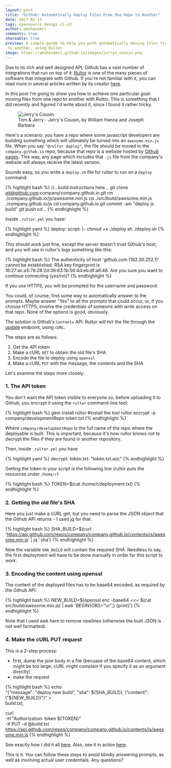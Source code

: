 ```yaml
---
layout: post
title: "Github: Automatically Deploy Files From One Repo to Another"
date: 2017-02-13
tags: opensource devops ci-cd
author: amihaiemil
comments: true
shareable: true
preview: A simple guide to help you with automatically moving files from one repo
 to another, using Rultor
image: https://amihaiemil.github.io/images/jerrys_cousin.png
---
```


Due to its rich and well designed API, Github has a vast number of integrations that run on top of it. [Rultor](http://doc.rultor.com/) is one of the many pieces of
software that integrate with Github. If you're not familiar with it, you can read more  in several articles written by its creator [here](http://www.yegor256.com/tag/rultor).

In this post I'm going to show you how to achieve one particular goal: moving files
from one repo to another with Rultor. This is something that I did recently and
figured I'd write about it, since I found it rather tricky.

<figure class="articleimg">
 <img src="{{page.image}}" alt="Jerry's Cousin">
 <figcaption>
 Tom & Jerry - Jerry's Cousin, by  William Hanna and Joseph Barbera
 </figcaption>
</figure>

Here's a scenario: you have a repo where some javascript developers are building
something which will ultimately be turned into an ``awesome.min.js`` file.
When you say ``"@rultor deploy"``, the file should be moved to the ``company.github.io`` repo, because that repo is a website hosted by [Github pages](https://pages.github.com/). This way, any page which includes that ``.js`` file from the company's website will always receive the latest version.

Sounds easy, so you write a ``deploy.sh`` file for rultor to run on a ``deploy`` command:

{% highlight bash %}
//...build instructions here...
git clone git@github.com:company/company.github.io.git
rm ./company.github.io/js/awesome.min.js
cp ./src/build/awesome.min.js ./company.github.io/js
cd company.github.io
git commit -am "deploy js build"
git push
cd ..
{% endhighlight %}

Inside ``.rultor.yml`` you have:

{% highlight yaml %}
deploy:
  script: |-
    chmod +x ./deploy.sh
    ./deploy.sh
{% endhighlight %}

This should work just fine, except the server doesn't trust Github's host, and
you will see in rultor's logs something like this:

{% highlight bash %}
The authenticity of host 'github.com (192.30.252.1)' cannot be established.
RSA key fingerprint is 16:27:ac:a5:76:28:2d:36:63:1b:56:4d:eb:df:a6:48.
Are you sure you want to continue connecting (yes/no)?
{% endhighlight %}

If you use HTTPS, you will be prompted for the username and password.

You could, of course, find some way to automatically answer to the prompts. Maybe answer "Yes" to all the prompts that could occur,
or, if you choose HTTPS, involve the credentials of someone with write access on that repo.
None of the options is good, obviously.

The solution is Github's ``Contents`` API. Rultor will ``PUT``
the file through the [update](https://developer.github.com/v3/repos/contents/#update-a-file)
endpoint, using ``cURL``.

The steps are as follows:

1. Get the API token
2. Make a cURL ``GET`` to obtain the old file's SHA
3. Encode the file to deploy using ``openssl``
4. Make a cURL ``PUT`` with the message, the contents and the SHA

Let's examine the steps more closely:

### 1. The API token

You don't want the API token visible to everyone so, before uploading it
to Github, you encrypt it using the ``rultor`` command-line tool:

{% highlight bash %}
gem install rultor #install the tool
rultor encrypt -p company/developmentRepo token.txt
{% endhighlight %}

Where ``company/developmentRepo`` is the full name of the repo where the deployable is built. This is important, because it's how rultor knows not to decrypt the files if they are found in another repository.

Then, inside ``.rultor.yml`` you have

{% highlight yaml %}
decrypt:
  token.txt: "token.txt.asc"
{% endhighlight %}

Getting the token in your script is the following line (rultor puts the resources under ``/home/r``)

{% highlight bash %}
TOKEN=$(cat /home/r/deployment.txt)
{% endhighlight %}

### 2. Getting the old file's SHA

Here you just make a cURL get, but you need to parse the JSON object that the Github API
returns - I used [jq](https://github.com/stedolan/jq) for that.

{% highlight bash %}
SHA_BUILD=$(curl 'https://api.github.com/repos/company/company.github.io/contents/js/awesome.min.js' | jq '.sha')
{% endhighlight %}

Now the variable ``SHA_BUILD`` will contain the required SHA. Needless to say, the first deployment will have to be
done manually in order for this script to work.

### 3. Encoding the content using openssl

The content of the deployed files has to be base64 encoded, as required by the Github API.

{% highlight bash %}
NEW_BUILD=$(openssl enc -base64 <<< $(cat src/build/awesome.min.js) | awk 'BEGIN{ORS="\\n";} {print}')
{% endhighlight %}

Note that I used awk here to remove newlines (otherwise the built JSON is not well formatted).

### 4. Make the cURL PUT request

This is a 2-step process:
 + first, dump the json body in a file (becuase of the base64 content, which might
 be too large, cURL might complain if you specify it as an argument directly)
 + make the request

{% highlight bash %}
echo \
  "{\"message\": \"deploy new build\", \"sha\": ${SHA_BUILD}, \"content\": \"${NEW_BUILD}\"}" > \
  build.txt;

curl \
  -H "Authorization: token ${TOKEN}" \
  -X PUT -d @build.txt \
  https://api.github.com/repos/company/company.github.io/contents/js/awesome.min.js
{% endhighlight %}

See exactly how I did it all [here](https://github.com/opencharles/charles-search-box/blob/master/deploy.sh). Also, see it in action [here](https://github.com/opencharles/charles-search-box/pull/19#issuecomment-285387469).

This is it. You can follow these steps to avoid blindly answering prompts, as well
as involving actual user credentials. Any questions?
